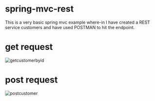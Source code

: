 # spring-mvc-rest
This is a very basic spring mvc example where-in I have created a REST service customers and have used POSTMAN to hit the endpoint.

# get request

![getcustomerbyid](https://user-images.githubusercontent.com/27739452/48579090-2290ca00-e8e1-11e8-9986-c29581744fe5.PNG)

# post request

![postcustomer](https://user-images.githubusercontent.com/27739452/48579110-32a8a980-e8e1-11e8-991e-ca9e2e04705f.PNG)
